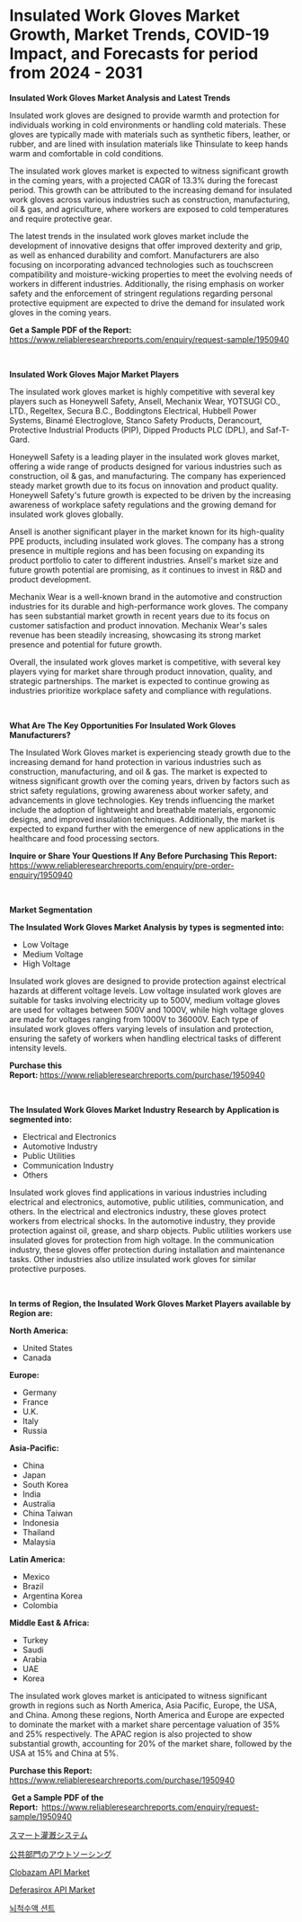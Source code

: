 <p><h1>Insulated Work Gloves Market Growth, Market Trends, COVID-19 Impact, and Forecasts for period from 2024 - 2031</h1></p><p><strong>Insulated Work Gloves Market Analysis and Latest Trends</strong></p>
<p><p>Insulated work gloves are designed to provide warmth and protection for individuals working in cold environments or handling cold materials. These gloves are typically made with materials such as synthetic fibers, leather, or rubber, and are lined with insulation materials like Thinsulate to keep hands warm and comfortable in cold conditions.</p><p>The insulated work gloves market is expected to witness significant growth in the coming years, with a projected CAGR of 13.3% during the forecast period. This growth can be attributed to the increasing demand for insulated work gloves across various industries such as construction, manufacturing, oil & gas, and agriculture, where workers are exposed to cold temperatures and require protective gear.</p><p>The latest trends in the insulated work gloves market include the development of innovative designs that offer improved dexterity and grip, as well as enhanced durability and comfort. Manufacturers are also focusing on incorporating advanced technologies such as touchscreen compatibility and moisture-wicking properties to meet the evolving needs of workers in different industries. Additionally, the rising emphasis on worker safety and the enforcement of stringent regulations regarding personal protective equipment are expected to drive the demand for insulated work gloves in the coming years.</p></p>
<p><strong>Get a Sample PDF of the Report:&nbsp;</strong> <a href="https://www.reliableresearchreports.com/enquiry/request-sample/1950940">https://www.reliableresearchreports.com/enquiry/request-sample/1950940</a></p>
<p>&nbsp;</p>
<p><strong>Insulated Work Gloves Major Market Players</strong></p>
<p><p>The insulated work gloves market is highly competitive with several key players such as Honeywell Safety, Ansell, Mechanix Wear, YOTSUGI CO., LTD., Regeltex, Secura B.C., Boddingtons Electrical, Hubbell Power Systems, Binamé Electroglove, Stanco Safety Products, Derancourt, Protective Industrial Products (PIP), Dipped Products PLC (DPL), and Saf-T-Gard.</p><p>Honeywell Safety is a leading player in the insulated work gloves market, offering a wide range of products designed for various industries such as construction, oil & gas, and manufacturing. The company has experienced steady market growth due to its focus on innovation and product quality. Honeywell Safety's future growth is expected to be driven by the increasing awareness of workplace safety regulations and the growing demand for insulated work gloves globally.</p><p>Ansell is another significant player in the market known for its high-quality PPE products, including insulated work gloves. The company has a strong presence in multiple regions and has been focusing on expanding its product portfolio to cater to different industries. Ansell's market size and future growth potential are promising, as it continues to invest in R&D and product development.</p><p>Mechanix Wear is a well-known brand in the automotive and construction industries for its durable and high-performance work gloves. The company has seen substantial market growth in recent years due to its focus on customer satisfaction and product innovation. Mechanix Wear's sales revenue has been steadily increasing, showcasing its strong market presence and potential for future growth.</p><p>Overall, the insulated work gloves market is competitive, with several key players vying for market share through product innovation, quality, and strategic partnerships. The market is expected to continue growing as industries prioritize workplace safety and compliance with regulations.</p></p>
<p>&nbsp;</p>
<p><strong>What Are The Key Opportunities For Insulated Work Gloves Manufacturers?</strong></p>
<p><p>The Insulated Work Gloves market is experiencing steady growth due to the increasing demand for hand protection in various industries such as construction, manufacturing, and oil & gas. The market is expected to witness significant growth over the coming years, driven by factors such as strict safety regulations, growing awareness about worker safety, and advancements in glove technologies. Key trends influencing the market include the adoption of lightweight and breathable materials, ergonomic designs, and improved insulation techniques. Additionally, the market is expected to expand further with the emergence of new applications in the healthcare and food processing sectors.</p></p>
<p><strong>Inquire or Share Your Questions If Any Before Purchasing This Report:</strong> <a href="https://www.reliableresearchreports.com/enquiry/pre-order-enquiry/1950940">https://www.reliableresearchreports.com/enquiry/pre-order-enquiry/1950940</a></p>
<p>&nbsp;</p>
<p><strong>Market Segmentation</strong></p>
<p><strong>The Insulated Work Gloves Market Analysis by types is segmented into:</strong></p>
<p><ul><li>Low Voltage</li><li>Medium Voltage</li><li>High Voltage</li></ul></p>
<p><p>Insulated work gloves are designed to provide protection against electrical hazards at different voltage levels. Low voltage insulated work gloves are suitable for tasks involving electricity up to 500V, medium voltage gloves are used for voltages between 500V and 1000V, while high voltage gloves are made for voltages ranging from 1000V to 36000V. Each type of insulated work gloves offers varying levels of insulation and protection, ensuring the safety of workers when handling electrical tasks of different intensity levels.</p></p>
<p><strong>Purchase this Report:&nbsp;</strong><a href="https://www.reliableresearchreports.com/purchase/1950940">https://www.reliableresearchreports.com/purchase/1950940</a></p>
<p>&nbsp;</p>
<p><strong>The Insulated Work Gloves Market Industry Research by Application is segmented into:</strong></p>
<p><ul><li>Electrical and Electronics</li><li>Automotive Industry</li><li>Public Utilities</li><li>Communication Industry</li><li>Others</li></ul></p>
<p><p>Insulated work gloves find applications in various industries including electrical and electronics, automotive, public utilities, communication, and others. In the electrical and electronics industry, these gloves protect workers from electrical shocks. In the automotive industry, they provide protection against oil, grease, and sharp objects. Public utilities workers use insulated gloves for protection from high voltage. In the communication industry, these gloves offer protection during installation and maintenance tasks. Other industries also utilize insulated work gloves for similar protective purposes.</p></p>
<p>&nbsp;</p>
<p><strong>In terms of Region, the Insulated Work Gloves Market Players available by Region are:</strong></p>
<p>
    <p> <strong> North America: </strong>
        <ul>
            <li>United States</li>
            <li>Canada</li>
        </ul>
        </p> 
    <p> <strong> Europe: </strong>
        <ul>
            <li>Germany</li>
            <li>France</li>
            <li>U.K.</li>
            <li>Italy</li>
            <li>Russia</li>
        </ul>
        </p> 
    <p> <strong> Asia-Pacific: </strong>
        <ul>
            <li>China</li>
            <li>Japan</li>
            <li>South Korea</li>
            <li>India</li>
            <li>Australia</li>
            <li>China Taiwan</li>
            <li>Indonesia</li>
            <li>Thailand</li>
            <li>Malaysia</li>
        </ul>
        </p> 
    <p> <strong> Latin America: </strong>
        <ul>
            <li>Mexico</li>
            <li>Brazil</li>
            <li>Argentina Korea</li>
            <li>Colombia</li>
        </ul>
        </p> 
    <p> <strong> Middle East & Africa: </strong>
        <ul>
            <li>Turkey</li>
            <li>Saudi</li>
            <li>Arabia</li>
            <li>UAE</li>
            <li>Korea</li>
        </ul>
    </p>
    </p>
<p><p>The insulated work gloves market is anticipated to witness significant growth in regions such as North America, Asia Pacific, Europe, the USA, and China. Among these regions, North America and Europe are expected to dominate the market with a market share percentage valuation of 35% and 25% respectively. The APAC region is also projected to show substantial growth, accounting for 20% of the market share, followed by the USA at 15% and China at 5%.</p></p>
<p><strong>Purchase this Report: </strong><a href="https://www.reliableresearchreports.com/purchase/1950940">https://www.reliableresearchreports.com/purchase/1950940</a></p>
<p>&nbsp;<strong>Get a Sample PDF of the Report:&nbsp;&nbsp;</strong><a href="https://www.reliableresearchreports.com/enquiry/request-sample/1950940">https://www.reliableresearchreports.com/enquiry/request-sample/1950940</a></p>
<p><strong></strong></p>
<p><p><a href="https://github.com/adcxff01450218/Market-Research-Report-List-1/blob/main/66948635221.md">スマート灌漑システム</a></p><p><a href="https://github.com/xnljig2898992/Market-Research-Report-List-1/blob/main/93086645220.md">公共部門のアウトソーシング</a></p><p><a href="https://issuu.com/reportprime-2/docs/clobazam-api-market-size-2030.pptx">Clobazam API Market</a></p><p><a href="https://issuu.com/reportprime-2/docs/deferasirox-api-market-size-2030.pptx">Deferasirox API Market</a></p><p><a href="https://github.com/trmesnao7959541/Market-Research-Report-List-1/blob/main/96318344793.md">뇌척수액 션트</a></p></p>